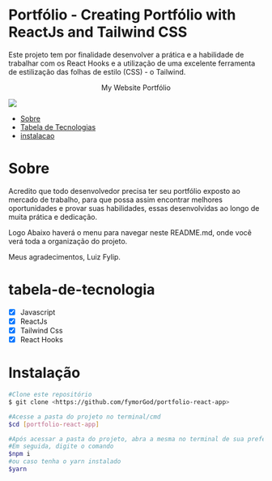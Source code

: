 # Portfólio - Creating Portfólio with ReactJs and Tailwind CSS

Este projeto tem por finalidade desenvolver a prática e a habilidade de trabalhar com os React Hooks e a utilização
de uma excelente ferramenta de estilização das folhas de estilo (CSS) - o Tailwind.

<p align="center">My Website Portfólio</p>
<div align="start">
<img src="https://user-images.githubusercontent.com/54417643/199097725-c81bd29a-1dfb-4248-a4f5-86b9e81476b7.png"
</div>

<!--ts-->
* [Sobre](#Sobre)
* [Tabela de Tecnologias](#tabela-de-tecnologia)
* [instalacao](#Instalação)
<!--te--> 
<!-- ![back](https://user-images.githubusercontent.com/54417643/197594876-eeda92e7-61e8-4b76-abee-6655faccc401.png) -->
# Sobre
<p> Acredito que todo desenvolvedor precisa ter seu portfólio exposto ao mercado de trabalho, para que possa assim encontrar
melhores oportunidades e provar suas habilidades, essas desenvolvidas ao longo de muita prática e dedicação.

Logo Abaixo haverá o menu para navegar neste README.md, onde você verá toda a organização do projeto.

Meus agradecimentos, Luiz Fylip.
</p>

# tabela-de-tecnologia

- [x] Javascript
- [x] ReactJs
- [X] Tailwind Css  
- [X] React Hooks  

# Instalação


```bash
#Clone este repositório
$ git clone <https://github.com/fymorGod/portfolio-react-app>

#Acesse a pasta do projeto no terminal/cmd
$cd [portfolio-react-app]

#Após acessar a pasta do projeto, abra a mesma no terminal de sua preferência
#Em seguida, digite o comando 
$npm i
#ou caso tenha o yarn instalado
$yarn
